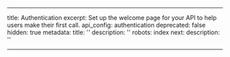---

title: Authentication
excerpt: Set up the welcome page for your API to help users make their first call.
api_config: authentication
deprecated: false
hidden: true
metadata:
  title: ''
  description: ''
  robots: index
next:
  description: ''

---